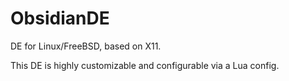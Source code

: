 # ObsidianDE
DE for Linux/FreeBSD, based on X11.

This DE is highly customizable and configurable via a Lua config.
